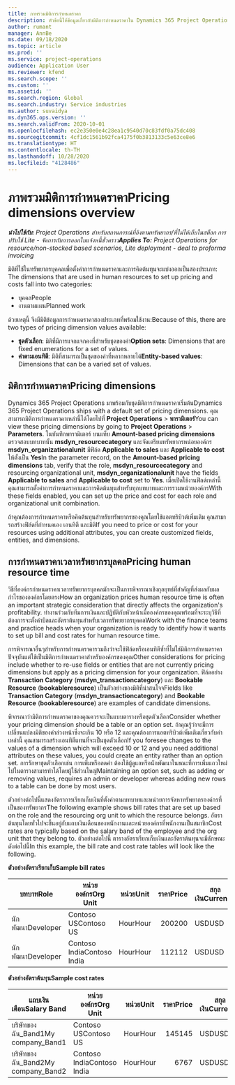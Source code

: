 ```yaml
---
title: ภาพรวมมิติการกำหนดราคา
description: หัวข้อนี้ให้ข้อมูลเกี่ยวกับมิติการกำหนดราคาใน Dynamics 365 Project Operations
author: rumant
manager: AnnBe
ms.date: 09/18/2020
ms.topic: article
ms.prod: ''
ms.service: project-operations
audience: Application User
ms.reviewer: kfend
ms.search.scope: ''
ms.custom: ''
ms.assetid: ''
ms.search.region: Global
ms.search.industry: Service industries
ms.author: suvaidya
ms.dyn365.ops.version: ''
ms.search.validFrom: 2020-10-01
ms.openlocfilehash: ec2e350e0e4c28ea1c9540d70c83fdf0a75dc408
ms.sourcegitcommit: 4cf1dc1561b92fca4175f0b3813133c5e63ce8e6
ms.translationtype: HT
ms.contentlocale: th-TH
ms.lasthandoff: 10/28/2020
ms.locfileid: "4128486"
---
```

# <a name="pricing-dimensions-overview"></a><span data-ttu-id="e283d-103">ภาพรวมมิติการกำหนดราคา</span><span class="sxs-lookup"><span data-stu-id="e283d-103">Pricing dimensions overview</span></span>

<span data-ttu-id="e283d-104">_**นำไปใช้กับ:** Project Operations สำหรับสถานการณ์ที่อิงตามทรัพยากร/ที่ไม่ได้เก็บในสต็อก การปรับใช้ Lite - จัดการกับการออกใบแจ้งหนี้ชั่วคราว_</span><span class="sxs-lookup"><span data-stu-id="e283d-104">_**Applies To:** Project Operations for resource/non-stocked based scenarios, Lite deployment - deal to proforma invoicing_</span></span>

<span data-ttu-id="e283d-105">มิติที่ใช้ในทรัพยากรบุคคลเพื่อตั้งค่าการกำหนดราคาและการคิดต้นทุนจะแบ่งออกเป็นสองประเภท: </span><span class="sxs-lookup"><span data-stu-id="e283d-105">The dimensions that are used in human resources to set up pricing and costs fall into two categories:</span></span>

- <span data-ttu-id="e283d-106">บุคคล</span><span class="sxs-lookup"><span data-stu-id="e283d-106">People</span></span>
- <span data-ttu-id="e283d-107">งานตามแผน</span><span class="sxs-lookup"><span data-stu-id="e283d-107">Planned work</span></span>

<span data-ttu-id="e283d-108">ด้วยเหตุนี้ จึงมีมิติข้อมูลการกำหนดราคาสองประเภทที่พร้อมใช้งาน:</span><span class="sxs-lookup"><span data-stu-id="e283d-108">Because of this, there are two types of pricing dimension values available:</span></span>

- <span data-ttu-id="e283d-109">**ชุดตัวเลือก**: มิติที่มีการแจกแจกคงที่สำหรับชุดของค่า</span><span class="sxs-lookup"><span data-stu-id="e283d-109">**Option sets**: Dimensions that are fixed enumerations for a set of values.</span></span>
- <span data-ttu-id="e283d-110">**ค่าตามเอนทิตี**: มิติที่สามารถเป็นชุดของค่าที่หลากหลายได้</span><span class="sxs-lookup"><span data-stu-id="e283d-110">**Entity-based values**: Dimensions that can be a varied set of values.</span></span>

## <a name="pricing-dimensions"></a><span data-ttu-id="e283d-111">มิติการกำหนดราคา</span><span class="sxs-lookup"><span data-stu-id="e283d-111">Pricing dimensions</span></span>

<span data-ttu-id="e283d-112">Dynamics 365 Project Operations มาพร้อมกับชุดมิติการกำหนดราคาเริ่มต้น</span><span class="sxs-lookup"><span data-stu-id="e283d-112">Dynamics 365 Project Operations ships with a default set of pricing dimensions.</span></span> <span data-ttu-id="e283d-113">คุณสามารถมิติการกำหนดราคาเหล่านี้ได้โดยไปที่ **Project Operations** > **พารามิเตอร์**</span><span class="sxs-lookup"><span data-stu-id="e283d-113">You can view these pricing dimensions by going to **Project Operations** > **Parameters**.</span></span> <span data-ttu-id="e283d-114">ในบันทึกพารามิเตอร์ บนแท็บ **Amount-based pricing dimensions** ตรวจสอบบทบาทนั้น **msdyn_resourcecategory** และจัดเตรียมทรัพยากรหน่อยองค์กร **msdyn_organizationalunit** มีฟิล์ด **Applicable to sales** และ **Applicable to cost** ให้ตั้งเป็น **Yes**</span><span class="sxs-lookup"><span data-stu-id="e283d-114">In the parameter record, on the **Amount-based pricing dimensions** tab, verify that the role, **msdyn_resourcecategory** and resourcing organizational unit, **msdyn_organizationalunit** have the fields **Applicable to sales** and **Applicable to cost** set to **Yes**.</span></span> <span data-ttu-id="e283d-115">เมื่อเปิดใช้งานฟิลด์เหล่านี้ คุณสามารถตั้งค่าการกำหนดราคาและการคิดต้นทุนสำหรับทุกบทบาทและการรวมหน่วยองค์กร</span><span class="sxs-lookup"><span data-stu-id="e283d-115">With these fields enabled, you can set up the price and cost for each role and organizational unit combination.</span></span>

<span data-ttu-id="e283d-116">ถ้าคุณต้องการกำหนดราคาหรือคิดต้นทุนสำหรับทรัพยากรของคุณโดยใช้แอตทริบิวต์เพิ่มเติม คุณสามารถสร้างฟิล์ดที่กำหนดเอง เอนทิตี และมิติ</span><span class="sxs-lookup"><span data-stu-id="e283d-116">If you need to price or cost for your resources using additional attributes, you can create customized fields, entities, and dimensions.</span></span>

## <a name="pricing-human-resource-time"></a><span data-ttu-id="e283d-117">การกำหนดราคาเวลาทรัพยากรบุลคล</span><span class="sxs-lookup"><span data-stu-id="e283d-117">Pricing human resource time</span></span>
<span data-ttu-id="e283d-118">วิธีที่องค์กรกำหนดราคาเวลาทรัพยากรบุลคลมักจะเป็นการพิจารณาเชิงกุลยุทธ์ที่สำคัญที่ส่งผลกับผลกำไรขององค์กรโดยตรง</span><span class="sxs-lookup"><span data-stu-id="e283d-118">How an organization prices human resource time is often an important strategic consideration that directly affects the organization's profitability.</span></span> <span data-ttu-id="e283d-119">ทำงานร่วมกับทีมการเงินและปฏิบัติกับหัวหน้าเมื่อองค์กรของคุณพร้อมที่จะระบุวิธีที่ต้องการจะตั้งค่าบิลและอัตราต้นทุนสำหรับเวลาทรัพยยากรบุคคล</span><span class="sxs-lookup"><span data-stu-id="e283d-119">Work with the finance teams and practice heads when your organization is ready to identify how it wants to set up bill and cost rates for human resource time.</span></span>

<span data-ttu-id="e283d-120">การพิจารณาอื่นๆสำหรับการกำหนดราคารวมถึงว่าจะใช้ฟิล์ดหรือเอนทิตีซ้ำที่ไม่ใช่มิติการกำหนดราคาปัจจุบันแต่ใช้เป็นมิติการกำหนดราคาสำหรับองค์กรของคุณ</span><span class="sxs-lookup"><span data-stu-id="e283d-120">Other considerations for pricing include whether to re-use fields or entities that are not currently pricing dimensions but apply as a pricing dimension for your organization.</span></span> <span data-ttu-id="e283d-121">ฟิล์ดอย่าง **Transaction Category** (**msdyn_transactioncategory**) และ **Bookable Resource** (**bookableresource**) เป็นตัวอย่างของมิติที่น่าสนใจจ</span><span class="sxs-lookup"><span data-stu-id="e283d-121">Fields like **Transaction Category** (**msdyn_transactioncategory**) and **Bookable Resource** (**bookableresource**) are examples of candidate dimensions.</span></span> 

<span data-ttu-id="e283d-122">พิจารณาว่ามิติการกำหนดราคาของคุณควรจะเป็นแบบตารางหรือชุดตัวเลือก</span><span class="sxs-lookup"><span data-stu-id="e283d-122">Consider whether your pricing dimension should be a table or an option set.</span></span> <span data-ttu-id="e283d-123">ถ้าคุณรู้ว่าจะมีการเปลี่ยนแปลงมิติของค่าล่วงหน้าซึ่งจะเกิน 10 หรือ 12 และคุณต้องการแอตทริบิวต์เพิ่มเติมเกี่ยวกับค่าเหล่านี้ คุณสามารถสร้างเอนทิตีแทนที่จะเป็นชุดตัวเลือก</span><span class="sxs-lookup"><span data-stu-id="e283d-123">If you foresee changes to the values of a dimension which will exceed 10 or 12 and you need additional attributes on these values, you could create an entity rather than an option set.</span></span> <span data-ttu-id="e283d-124">การรักษาชุดตัวเลือกเช่น การเพิ่มหรือลดค่า ต้องใช้ผู้ดูแลหรือนักพัฒนาในขณะที่การเพิ่มแถวใหม่ไปในตารางสามารทำได้โดยผู้ใช้ส่วนใหญ่</span><span class="sxs-lookup"><span data-stu-id="e283d-124">Maintaining an option set, such as adding or removing values, requires an admin or developer whereas adding new rows to a table can be done by most users.</span></span>

<span data-ttu-id="e283d-125">ตัวอย่างต่อไปนี้แสดงอัตราการเรียกเก็บเงินที่ตั้งค่าตามบทบาทและหน่วยการจัดหาทรัพยากรองค์กรที่เป็นของทรัพยากร</span><span class="sxs-lookup"><span data-stu-id="e283d-125">The following example shows bill rates that are set up based on the role and the resourcing org unit to which the resource belongs.</span></span> <span data-ttu-id="e283d-126">อัตราต้นทุนโดยทั่วไปจะขึ้นอยู่กับแถบเงินเดือนของพนักงานและหน่วยองค์กรที่พนักงานเป็นสมาชิก</span><span class="sxs-lookup"><span data-stu-id="e283d-126">Cost rates are typically based on the salary band of the employee and the org unit that they belong to.</span></span> <span data-ttu-id="e283d-127">ตัวอย่างต่อไปนี้ ตารางอัตราเรียกเก็บเงินและอัตราต้นทุนจะมีลักษณะดังต่อไปนี้</span><span class="sxs-lookup"><span data-stu-id="e283d-127">In this example, the bill rate and cost rate tables will look like the following.</span></span>

<span data-ttu-id="e283d-128">**ตัวอย่างอัตราเรียกเก็บ**</span><span class="sxs-lookup"><span data-stu-id="e283d-128">**Sample bill rates**</span></span>

| <span data-ttu-id="e283d-129">บทบาท</span><span class="sxs-lookup"><span data-stu-id="e283d-129">Role</span></span>        | <span data-ttu-id="e283d-130">หน่วยองค์กร</span><span class="sxs-lookup"><span data-stu-id="e283d-130">Org Unit</span></span>    |<span data-ttu-id="e283d-131">หน่วย</span><span class="sxs-lookup"><span data-stu-id="e283d-131">Unit</span></span>      |<span data-ttu-id="e283d-132">ราคา</span><span class="sxs-lookup"><span data-stu-id="e283d-132">Price</span></span>      |<span data-ttu-id="e283d-133">สกุลเงิน</span><span class="sxs-lookup"><span data-stu-id="e283d-133">Currency</span></span>  |
| ------------|-------------|----------|----------:|----------|
| <span data-ttu-id="e283d-134">นักพัฒนา</span><span class="sxs-lookup"><span data-stu-id="e283d-134">Developer</span></span>   | <span data-ttu-id="e283d-135">Contoso US</span><span class="sxs-lookup"><span data-stu-id="e283d-135">Contoso US</span></span>  |<span data-ttu-id="e283d-136">Hour</span><span class="sxs-lookup"><span data-stu-id="e283d-136">Hour</span></span> | <span data-ttu-id="e283d-137">200</span><span class="sxs-lookup"><span data-stu-id="e283d-137">200</span></span>|<span data-ttu-id="e283d-138">USD</span><span class="sxs-lookup"><span data-stu-id="e283d-138">USD</span></span>     |
| <span data-ttu-id="e283d-139">นักพัฒนา</span><span class="sxs-lookup"><span data-stu-id="e283d-139">Developer</span></span>   | <span data-ttu-id="e283d-140">Contoso India</span><span class="sxs-lookup"><span data-stu-id="e283d-140">Contoso India</span></span> |<span data-ttu-id="e283d-141">Hour</span><span class="sxs-lookup"><span data-stu-id="e283d-141">Hour</span></span>|   <span data-ttu-id="e283d-142">112</span><span class="sxs-lookup"><span data-stu-id="e283d-142">112</span></span>|<span data-ttu-id="e283d-143">USD</span><span class="sxs-lookup"><span data-stu-id="e283d-143">USD</span></span>     |


<span data-ttu-id="e283d-144">**ตัวอย่างอัตราต้นทุน**</span><span class="sxs-lookup"><span data-stu-id="e283d-144">**Sample cost rates**</span></span>

| <span data-ttu-id="e283d-145">แถบเงินเดือน</span><span class="sxs-lookup"><span data-stu-id="e283d-145">Salary Band</span></span>     | <span data-ttu-id="e283d-146">หน่วยองค์กร</span><span class="sxs-lookup"><span data-stu-id="e283d-146">Org Unit</span></span>    |<span data-ttu-id="e283d-147">หน่วย</span><span class="sxs-lookup"><span data-stu-id="e283d-147">Unit</span></span>      |<span data-ttu-id="e283d-148">ราคา</span><span class="sxs-lookup"><span data-stu-id="e283d-148">Price</span></span>      |<span data-ttu-id="e283d-149">สกุลเงิน</span><span class="sxs-lookup"><span data-stu-id="e283d-149">Currency</span></span>  |
| ----------------|-------------|----------|----------:|----------|
| <span data-ttu-id="e283d-150">บริษัทของฉัน_Band1</span><span class="sxs-lookup"><span data-stu-id="e283d-150">My company_Band1</span></span> | <span data-ttu-id="e283d-151">Contoso US</span><span class="sxs-lookup"><span data-stu-id="e283d-151">Contoso US</span></span>  |<span data-ttu-id="e283d-152">Hour</span><span class="sxs-lookup"><span data-stu-id="e283d-152">Hour</span></span> | <span data-ttu-id="e283d-153">145</span><span class="sxs-lookup"><span data-stu-id="e283d-153">145</span></span>|<span data-ttu-id="e283d-154">USD</span><span class="sxs-lookup"><span data-stu-id="e283d-154">USD</span></span>     |
| <span data-ttu-id="e283d-155">บริษัทของฉัน_Band2</span><span class="sxs-lookup"><span data-stu-id="e283d-155">My company_Band2</span></span> | <span data-ttu-id="e283d-156">Contoso India</span><span class="sxs-lookup"><span data-stu-id="e283d-156">Contoso India</span></span> |<span data-ttu-id="e283d-157">Hour</span><span class="sxs-lookup"><span data-stu-id="e283d-157">Hour</span></span>|   <span data-ttu-id="e283d-158">67</span><span class="sxs-lookup"><span data-stu-id="e283d-158">67</span></span>|<span data-ttu-id="e283d-159">USD</span><span class="sxs-lookup"><span data-stu-id="e283d-159">USD</span></span>     |
